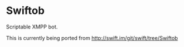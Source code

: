 # Swiftob

Scriptable XMPP bot.

This is currently being ported from <http://swift.im/git/swift/tree/Swiftob>
